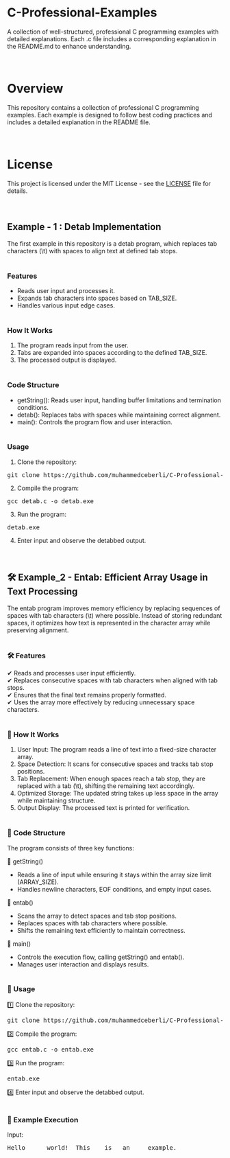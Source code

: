 # C-Professional-Examples

 A collection of well-structured, professional C programming examples with detailed explanations. Each .c file includes a corresponding explanation in the README.md to enhance understanding.<br><br><br>



# Overview

This repository contains a collection of professional C programming examples. Each example is designed to follow best coding practices and includes a detailed explanation in the README file.<br><br><br>



# License

This project is licensed under the MIT License - see the [LICENSE](https://github.com/muhammedceberli/C-Professional-Examples/blob/main/LICENSE) file for details.<br><br><br>



## Example - 1 : Detab Implementation

The first example in this repository is a detab program, which replaces tab characters (\t) with spaces to align text at defined tab stops.<br><br>


### Features

- Reads user input and processes it.
- Expands tab characters into spaces based on TAB_SIZE.
- Handles various input edge cases.<br><br>


### How It Works

1. The program reads input from the user.
2. Tabs are expanded into spaces according to the defined TAB_SIZE.
3. The processed output is displayed.<br><br>


### Code Structure

- getString(): Reads user input, handling buffer limitations and termination conditions.
- detab(): Replaces tabs with spaces while maintaining correct alignment.
- main(): Controls the program flow and user interaction.<br><br>

  
### Usage

1. Clone the repository:
<pre>git clone https://github.com/muhammedceberli/C-Professional-Examples</pre>

2. Compile the program:
<pre>gcc detab.c -o detab.exe</pre>

3. Run the program:
<pre>detab.exe</pre>

4. Enter input and observe the detabbed output.<br><br><br>



## 🛠 Example_2 - Entab: Efficient Array Usage in Text Processing

The entab program improves memory efficiency by replacing sequences of spaces with tab characters (\t) where possible. Instead of storing redundant spaces, it optimizes how text is represented in the character array while preserving alignment.<br><br>


### 🛠 Features

✔ Reads and processes user input efficiently.<br>
✔ Replaces consecutive spaces with tab characters when aligned with tab stops.<br>
✔ Ensures that the final text remains properly formatted.<br>
✔ Uses the array more effectively by reducing unnecessary space characters.<br><br>


### 📌 How It Works

1. User Input: The program reads a line of text into a fixed-size character array.
2. Space Detection: It scans for consecutive spaces and tracks tab stop positions.
3. Tab Replacement: When enough spaces reach a tab stop, they are replaced with a tab (\t), shifting the remaining text accordingly.
4. Optimized Storage: The updated string takes up less space in the array while maintaining structure.
5. Output Display: The processed text is printed for verification.<br><br>


### 📂 Code Structure
The program consists of three key functions:<br>

🔹 getString()
- Reads a line of input while ensuring it stays within the array size limit (ARRAY_SIZE).
- Handles newline characters, EOF conditions, and empty input cases.

🔹 entab()
- Scans the array to detect spaces and tab stop positions.
- Replaces spaces with tab characters where possible.
- Shifts the remaining text efficiently to maintain correctness.

🔹 main()
- Controls the execution flow, calling getString() and entab().
- Manages user interaction and displays results.<br><br>

  
### 🚀 Usage

1️⃣ Clone the repository:
<pre>git clone https://github.com/muhammedceberli/C-Professional-Examples</pre>

2️⃣ Compile the program:
<pre>gcc entab.c -o entab.exe</pre>

3️⃣ Run the program:
<pre>entab.exe</pre>

4️⃣ Enter input and observe the detabbed output.<br><br>


### 🎯 Example Execution
Input:<br>
<pre>Hello      world!  This    is   an     example.</pre>






